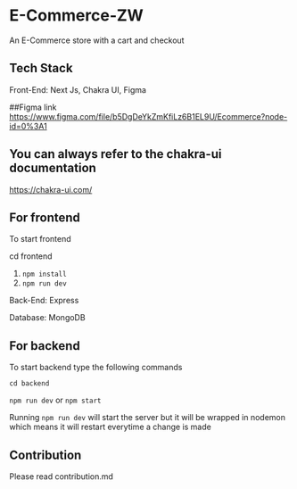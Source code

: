 # E-Commerce-ZW
An E-Commerce store with a cart and checkout

## Tech Stack
Front-End:
Next Js, Chakra UI, Figma

##Figma link 
https://www.figma.com/file/b5DgDeYkZmKfiLz6B1EL9U/Ecommerce?node-id=0%3A1

## You can always refer to the chakra-ui documentation 
https://chakra-ui.com/

## For frontend

To start frontend

cd frontend

1. `npm install`
2. `npm run dev`

Back-End: Express

Database: MongoDB

## For backend

To start backend type the following commands

`cd backend`

`npm run dev` or `npm start`


Running `npm run dev` will start the server but it will be wrapped in nodemon which means it will restart everytime a change is made



## Contribution

Please read contribution.md
